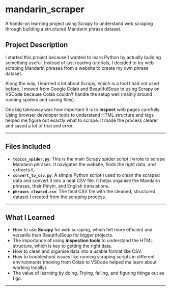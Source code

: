 # mandarin_scraper  
A hands-on learning project using Scrapy to understand web scraping through building a structured Mandarin phrase dataset.

## Project Description  
I started this project because I wanted to learn Python by actually building something useful. Instead of just reading tutorials, I decided to try web scraping Mandarin phrases from a website to create my own phrase dataset.

Along the way, I learned a lot about Scrapy, which is a tool I had not used before. I moved from Google Colab and BeautifulSoup to using Scrapy on VSCode because Colab couldn't handle the setup well (mainly around running spiders and saving files).

One big takeaway was how important it is to **inspect** web pages carefully. Using browser developer tools to understand HTML structure and tags helped me figure out exactly what to scrape. It made the process clearer and saved a lot of trial and error.

---

## Files Included  
- **`topics_spider.py`**: This is the main Scrapy spider script I wrote to scrape Mandarin phrases. It navigates the website, finds the right data, and extracts it.  
- **`convert_to_csv.py`**: A simple Python script I used to clean the scraped data and convert it into a neat CSV file. It helps organise the Mandarin phrases, their Pinyin, and English translations.  
- **`phrases_cleaned.csv`**: The final CSV file with the cleaned, structured dataset I created from the scraping process.

---

## What I Learned  
- How to use **Scrapy** for web scraping, which felt more efficient and versatile than BeautifulSoup for bigger projects.  
- The importance of using **inspection tools** to understand the HTML structure, which is key to getting the right data.  
- How to clean and organise data into a usable format like CSV.  
- How to troubleshoot issues like running scraping scripts in different environments (moving from Colab to VSCode helped me learn about working locally).  
- The value of learning by doing. Trying, failing, and figuring things out as I go.

---
